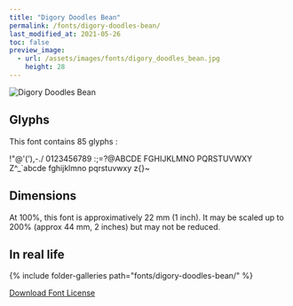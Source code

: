 ```yaml
---
title: "Digory Doodles Bean"
permalink: /fonts/digory-doodles-bean/
last_modified_at: 2021-05-26
toc: false
preview_image:
  - url: /assets/images/fonts/digory_doodles_bean.jpg
    height: 28
---
```

![Digory Doodles Bean](/assets/images/fonts/digory_doodles_bean.jpg)

## Glyphs

This font contains 85 glyphs :

	
!"@'(’),-./
0123456789
:;=?@ABCDE
FGHIJKLMNO
PQRSTUVWXY
Z\^_`abcde
fghijklmno
pqrstuvwxy
z{}~

## Dimensions
At 100%, this font is approximatively 22 mm (1 inch).
It may be scaled up to 200% (approx 44 mm, 2 inches) but may not be reduced.

## In real life

{% include folder-galleries path="fonts/digory-doodles-bean/" %}

[Download Font License](https://github.com/inkstitch/inkstitch/tree/main/fonts/digory_doodles_bean/LICENSE)
